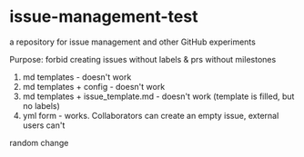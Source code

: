# issue-management-test
a repository for issue management and other GitHub experiments

Purpose: forbid creating issues without labels & prs without milestones

1. md templates - doesn't work
2. md templates + config - doesn't work
3. md templates + issue_template.md - doesn't work (template is filled, but no labels)
4. yml form - works. Collaborators can create an empty issue, external users can't

random change